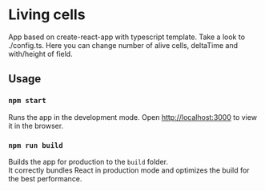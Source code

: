 # Living cells

App based on create-react-app with typescript template. Take a look to ./config.ts. Here you can change number of alive cells, deltaTime and with/height of field.

## Usage


### `npm start`

Runs the app in the development mode.
Open [http://localhost:3000](http://localhost:3000) to view it in the browser.


### `npm run build`

Builds the app for production to the `build` folder.\
It correctly bundles React in production mode and optimizes the build for the best performance.
